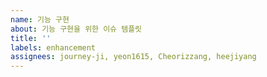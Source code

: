 ```yaml
---
name: 기능 구현
about: 기능 구현을 위한 이슈 템플릿
title: ''
labels: enhancement
assignees: journey-ji, yeon1615, Cheorizzang, heejiyang
---
```

